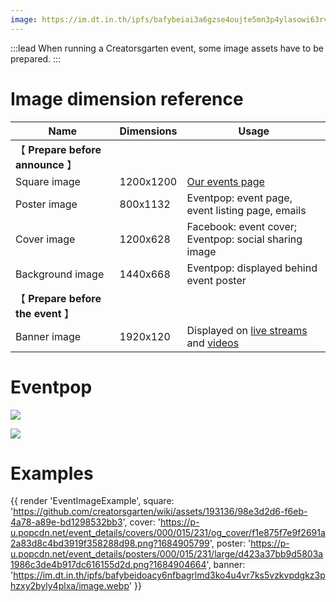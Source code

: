 ```yaml
---
image: https://im.dt.in.th/ipfs/bafybeiai3a6gzse4oujte5mn3p4ylasowi63rvhy3nyycriyqt2dwz3g5q/image.webp
---
```


:::lead
When running a Creatorsgarten event, some image assets have to be prepared.
:::

# Image dimension reference

| Name | Dimensions | Usage |
| ---- | ---------- | ----- |
| 【 **Prepare before announce** 】 | | |
| Square image | 1200x1200 | [Our events page](/events) |
| Poster image | 800x1132 | Eventpop: event page, event listing page, emails |
| Cover image | 1200x628 | Facebook: event cover; Eventpop: social sharing image |
| Background image | 1440x668 | Eventpop: displayed behind event poster |
| 【 **Prepare before the event** 】 | | |
| Banner image | 1920x120 | Displayed on [live streams](https://www.facebook.com/creatorsgarten/live_videos) and [videos](https://www.youtube.com/@creatorsgarten) |

# Eventpop

![](https://im.dt.in.th/ipfs/bafybeicgnmtgdzmg2cg5uhka6xq54yoq7wnufpm3bjjidgivnc3bgu7tri/image.webp)

![](https://im.dt.in.th/ipfs/bafybeihqutqf6iu4tghmrztb2uwvasntatd6cerj6ddb343uoo2lhjmfdu/image.webp)

# Examples

{{ render 'EventImageExample',
    square: 'https://github.com/creatorsgarten/wiki/assets/193136/98e3d2d6-f6eb-4a78-a89e-bd1298532bb3',
    cover: 'https://p-u.popcdn.net/event_details/covers/000/015/231/og_cover/f1e875f7e9f2691a2a83d8c4bd3919f358288d98.png?1684905799',
    poster: 'https://p-u.popcdn.net/event_details/posters/000/015/231/large/d423a37bb9d5803a1986c3de4b917dc616155d2d.png?1684904664',
    banner: 'https://im.dt.in.th/ipfs/bafybeidoacy6nfbagrlmd3ko4u4vr7ks5vzkvpdgkz3phzxy2byly4plxa/image.webp' }}